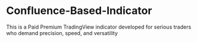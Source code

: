 # Confluence-Based-Indicator
This is a Paid Premium TradingView indicator developed for serious traders who demand precision, speed, and versatility
